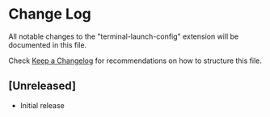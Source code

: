 # Change Log

All notable changes to the "terminal-launch-config" extension will be documented in this file.

Check [Keep a Changelog](http://keepachangelog.com/) for recommendations on how to structure this file.

## [Unreleased]

- Initial release